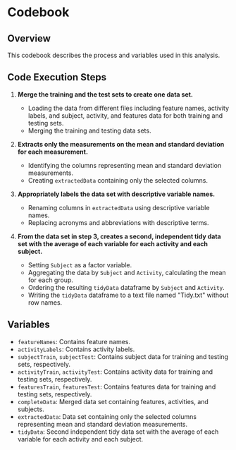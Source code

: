 # Codebook

## Overview

This codebook describes the process and variables used in this analysis.

## Code Execution Steps

1. **Merge the training and the test sets to create one data set.**
   - Loading the data from different files including feature names, activity labels, and subject, activity, and features data for both training and testing sets.
   - Merging the training and testing data sets.

2. **Extracts only the measurements on the mean and standard deviation for each measurement.**
   - Identifying the columns representing mean and standard deviation measurements.
   - Creating `extractedData` containing only the selected columns.

3. **Appropriately labels the data set with descriptive variable names.**
   - Renaming columns in `extractedData` using descriptive variable names.
   - Replacing acronyms and abbreviations with descriptive terms.

4. **From the data set in step 3, creates a second, independent tidy data set with the average of each variable for each activity and each subject.**
   - Setting `Subject` as a factor variable.
   - Aggregating the data by `Subject` and `Activity`, calculating the mean for each group.
   - Ordering the resulting `tidyData` dataframe by `Subject` and `Activity`.
   - Writing the `tidyData` dataframe to a text file named "Tidy.txt" without row names.

## Variables

- `featureNames`: Contains feature names.
- `activityLabels`: Contains activity labels.
- `subjectTrain`, `subjectTest`: Contains subject data for training and testing sets, respectively.
- `activityTrain`, `activityTest`: Contains activity data for training and testing sets, respectively.
- `featuresTrain`, `featuresTest`: Contains features data for training and testing sets, respectively.
- `completeData`: Merged data set containing features, activities, and subjects.
- `extractedData`: Data set containing only the selected columns representing mean and standard deviation measurements.
- `tidyData`: Second independent tidy data set with the average of each variable for each activity and each subject.

